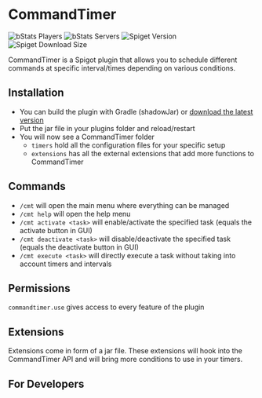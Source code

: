 # CommandTimer

![bStats Players](https://img.shields.io/bstats/players/9657?style=for-the-badge&color=green)
![bStats Servers](https://img.shields.io/bstats/servers/9657?style=for-the-badge)
![Spiget Version](https://img.shields.io/spiget/version/24141?label=published%20version&style=for-the-badge)
![Spiget Download Size](https://img.shields.io/spiget/download-size/24141?style=for-the-badge)

CommandTimer is a Spigot plugin that allows you to schedule different commands at specific interval/times depending on
various conditions.

## Installation

- You can build the plugin with Gradle (shadowJar) or [download the latest version](https://www.spigotmc.org/resources/command-timer.24141/)
- Put the jar file in your plugins folder and reload/restart
- You will now see a CommandTimer folder
    - `timers` hold all the configuration files for your specific setup
    - `extensions` has all the external extensions that add more functions to CommandTimer
  

## Commands

- `/cmt` will open the main menu where everything can be managed
- `/cmt help` will open the help menu
- `/cmt activate <task>` will enable/activate the specified task (equals the activate button in GUI)
- `/cmt deactivate <task>` will disable/deactivate the specified task (equals the deactivate button in GUI)
- `/cmt execute <task>` will directly execute a task without taking into account timers and intervals

## Permissions

`commandtimer.use` gives access to every feature of the plugin

## Extensions

Extensions come in form of a jar file. These extensions will hook into the CommandTimer API and will bring more
conditions to use in your timers.

## For Developers

